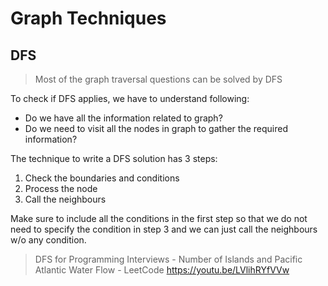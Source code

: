 # Graph Techniques

##  DFS

> Most of the graph traversal questions can be solved by DFS

To check if DFS applies, we have to understand following:
- Do we have all the information related to graph?
- Do we need to visit all the nodes in graph to gather the required information?

The technique to write a DFS solution has 3 steps:
1. Check the boundaries and conditions
2. Process the node
3. Call the neighbours 

Make sure to include all the conditions in the first step so that we do not need to specify the condition in step 3 and we can just call the neighbours w/o any condition.

> DFS for Programming Interviews - Number of Islands and Pacific Atlantic Water Flow - LeetCode
https://youtu.be/LVlihRYfVVw
